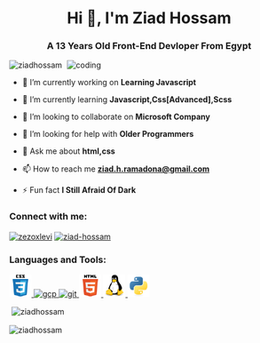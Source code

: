 <h1 align="center">Hi 👋, I'm Ziad Hossam</h1>
<h3 align="center">A 13 Years Old Front-End Devloper From Egypt</h3>
<img align="right" alt="coding" width="400px" src="https://cdn.dribbble.com/users/1059583/screenshots/4171367/media/5c8264a20b247115b68e6c2f4c97d5e6.gif">

<p align="left"> <img src="https://komarev.com/ghpvc/?username=ziadhossam&label=Profile%20views&color=30971c&style=flat-square" alt="ziadhossam" /> </p>

- 🔭 I’m currently working on **Learning Javascript**

- 🌱 I’m currently learning **Javascript,Css[Advanced],Scss**

- 👯 I’m looking to collaborate on **Microsoft Company**

- 🤝 I’m looking for help with **Older Programmers**

- 💬 Ask me about **html,css**

- 📫 How to reach me **ziad.h.ramadona@gmail.com**

- ⚡ Fun fact **I Still Afraid Of Dark**

<h3 align="left">Connect with me:</h3>
<p align="left">
<a href="https://codepen.io/zezoxlevi" target="_blank"><img align="center" src="https://raw.githubusercontent.com/rahuldkjain/github-profile-readme-generator/master/src/images/icons/Social/codepen.svg" alt="zezoxlevi" height="30" width="40" /></a>
<a href="https://stackoverflow.com/users/21276218/ziad-hossam" target="_blank"><img align="center" src="https://raw.githubusercontent.com/rahuldkjain/github-profile-readme-generator/master/src/images/icons/Social/stack-overflow.svg" alt="ziad-hossam" height="30" width="40" /></a>
</p>

<h3 align="left">Languages and Tools:</h3>
<p align="left"> <a href="https://www.w3schools.com/css/" target="_blank" rel="noreferrer"> <img src="https://raw.githubusercontent.com/devicons/devicon/master/icons/css3/css3-original-wordmark.svg" alt="css3" width="40" height="40"/> </a> <a href="https://cloud.google.com" target="_blank" rel="noreferrer"> <img src="https://www.vectorlogo.zone/logos/google_cloud/google_cloud-icon.svg" alt="gcp" width="40" height="40"/> </a> <a href="https://git-scm.com/" target="_blank" rel="noreferrer"> <img src="https://www.vectorlogo.zone/logos/git-scm/git-scm-icon.svg" alt="git" width="40" height="40"/> </a> <a href="https://www.w3.org/html/" target="_blank" rel="noreferrer"> <img src="https://raw.githubusercontent.com/devicons/devicon/master/icons/html5/html5-original-wordmark.svg" alt="html5" width="40" height="40"/> </a> <a href="https://www.linux.org/" target="_blank" rel="noreferrer"> <img src="https://raw.githubusercontent.com/devicons/devicon/master/icons/linux/linux-original.svg" alt="linux" width="40" height="40"/> </a> <a href="https://www.python.org" target="_blank" rel="noreferrer"> <img src="https://raw.githubusercontent.com/devicons/devicon/master/icons/python/python-original.svg" alt="python" width="40" height="40"/> </a> </p>

<p>&nbsp;<img align="center" src="https://github-readme-stats.vercel.app/api?username=ziadhossam&show_icons=true&theme=onedark&locale=en" alt="ziadhossam" /></p>

<p><img align="center" src="https://github-readme-streak-stats.herokuapp.com/?user=ziadhossam&" alt="ziadhossam" /></p>
